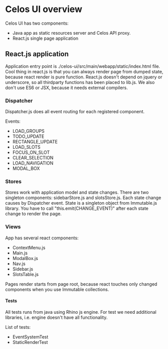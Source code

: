 # Celos UI overview

Celos UI has two components:
* Java app as static resources server and Celos API proxy.
* React.js single page application

## React.js application

Application entry point is ./celos-ui/src/main/webapp/static/index.html file.
Cool thing in react.js is that you can always render page from dumped state,
because react render is pure function.
React.js doesn't depend on jquery or underscore, so all thirdparty functions has been placed to lib.js.
We also don't use ES6 or JSX, because it needs external compilers.


### Dispatcher

Dispatcher.js does all event routing for each registered component.

Events:
* LOAD_GROUPS
* TODO_UPDATE
* RECTANGLE_UPDATE
* LOAD_SLOTS
* FOCUS_ON_SLOT
* CLEAR_SELECTION
* LOAD_NAVIGATION
* MODAL_BOX


### Stores

Stores work with application model and state changes.
There are two singleton components: sidebarStore.js and slotsStore.js.
Each state change causes by Dispatcher event.
State is a singleton object from Immutable.js library.
You have to call "this.emit(CHANGE_EVENT)" after each state change to render the page.


### Views

App has several react components:
* ContextMenu.js
* Main.js
* ModalBox.js
* Nav.js
* Sidebar.js
* SlotsTable.js

Pages render starts from page root, because react touches only changed components when you use Immutable collections.


#### Tests

All tests runs from java using Rhino js engine.
For test we need additional libraries, i.e. engine doesn't have all functionality.

List of tests:
* EventSystemTest
* StaticRenderTest






